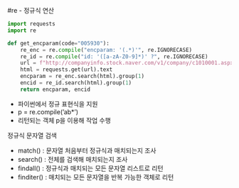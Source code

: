 #re - 정규식 연산 

```python
import requests
import re 

def get_encparam(code="005930"):
    re_enc = re.compile("encparam: '(.*)'", re.IGNORECASE) 
    re_id = re.compile("id: '([a-zA-Z0-9]*)' ?", re.IGNORECASE)
    url = f"http://companyinfo.stock.naver.com/v1/company/c1010001.aspx?cmp_cd={code}" 
    html = requests.get(url).text 
    encparam = re_enc.search(html).group(1) 
    encid = re_id.search(html).group(1)
    return encparam, encid
```

- 파이썬에서 정규 표현식을 지원
- p = re.compile(’ab*’)
- 리턴되는 객체 p을 이용해 작업 수행

정규식 문자열 검색

- match() : 문자열 처음부터 정규식과 매치되는지 조사
- search() : 전체를 검색해 매치되는지 조사
- findall() : 정규식과 매치되는 모든 문자열 리스트로 리턴
- finditer() : 매치되는 모든 문자열을 반복 가능한 객체로 리턴